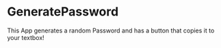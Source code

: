 # GeneratePassword

This App generates a random Password and has a button that copies it to your textbox!

